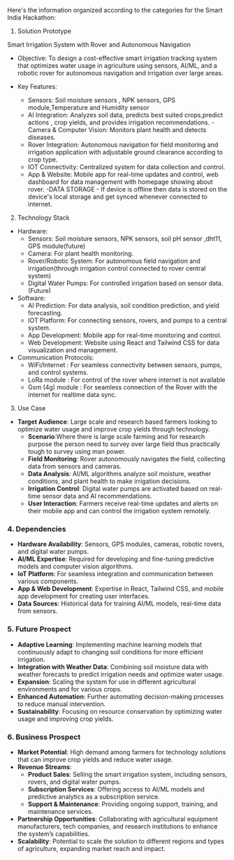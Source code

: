 Here's the information organized according to the categories for the Smart India Hackathon:

1. Solution Prototype

Smart Irrigation System with Rover and Autonomous Navigation

- Objective: To design a cost-effective smart irrigation tracking system that optimizes water usage in agriculture using sensors, AI/ML, and a robotic rover for autonomous navigation and irrigation over large areas.

- Key Features:
  - Sensors: Soil moisture sensors , NPK sensors, GPS module,Temperature and Humidity sensor
  - AI Integration: Analyzes soil data, predicts best suited crops,predict actions , crop yields, and provides irrigation recommendations.
  -Camera & Computer Vision: Monitors plant health and detects diseases.
  - Rover Integration: Autonomous navigation for field monitoring and irrigation application with adjustable ground clearance according to crop type.
  - IOT Connectivity: Centralized system for data collection and control.
  - App & Website: Mobile app for real-time updates and control, web dashboard for data management with homepage showing about rover.
 -DATA STORAGE - If device is offline then data is stored on the device's local   storage and get synced whenever connected to internet.

2. Technology Stack

- Hardware:
  - Sensors: Soil moisture sensors, NPK sensors, soil pH sensor ,dht11, GPS module(future)
  - Camera: For plant health monitoring.
  - Rover/Robotic System: For autonomous field navigation and irrigation(through irrigation control connected to rover central system)
  - Digital Water Pumps: For controlled irrigation based on sensor data.(Future)
- Software:
  - AI Prediction: For data analysis, soil condition prediction, and yield forecasting.
  - IOT Platform: For connecting sensors, rovers, and pumps to a central system.
  - App Development: Mobile app for real-time monitoring and control.
  - Web Development: Website using React and Tailwind CSS for data visualization and management.
- Communication Protocols:
  - WiFi/Internet : For seamless connectivity between sensors, pumps, and control systems.
  - LoRa module : For control of the rover where internet is not available
  - Gsm (4g) module : For seamless connection of the Rover with the internet for realtime data sync.

3. Use Case

- **Target Audience**: Large scale and research based farmers looking to optimize water usage and improve crop yields through technology.
   - **Scenario**:Where there is large scale farming and for research purpose 
the person need to survey over large field thus practically tough to survey using man power.
  - **Field Monitoring**: Rover autonomously navigates the field, collecting data from sensors and cameras.
  - **Data Analysis**: AI/ML algorithms analyze soil moisture, weather conditions, and plant health to make irrigation decisions.
  - **Irrigation Control**: Digital water pumps are activated based on real-time sensor data and AI recommendations.
  - **User Interaction**: Farmers receive real-time updates and alerts on their mobile app and can control the irrigation system remotely.

### 4. Dependencies

- **Hardware Availability**: Sensors, GPS modules, cameras, robotic rovers, and digital water pumps.
- **AI/ML Expertise**: Required for developing and fine-tuning predictive models and computer vision algorithms.
- **IoT Platform**: For seamless integration and communication between various components.
- **App & Web Development**: Expertise in React, Tailwind CSS, and mobile app development for creating user interfaces.
- **Data Sources**: Historical data for training AI/ML models, real-time data from sensors.

### 5. Future Prospect

- **Adaptive Learning**: Implementing machine learning models that continuously adapt to changing soil conditions for more efficient irrigation.
- **Integration with Weather Data**: Combining soil moisture data with weather forecasts to predict irrigation needs and optimize water usage.
- **Expansion**: Scaling the system for use in different agricultural environments and for various crops.
- **Enhanced Automation**: Further automating decision-making processes to reduce manual intervention.
- **Sustainability**: Focusing on resource conservation by optimizing water usage and improving crop yields.

### 6. Business Prospect

- **Market Potential**: High demand among farmers for technology solutions that can improve crop yields and reduce water usage.
- **Revenue Streams**:
  - **Product Sales**: Selling the smart irrigation system, including sensors, rovers, and digital water pumps.
  - **Subscription Services**: Offering access to AI/ML models and predictive analytics as a subscription service.
  - **Support & Maintenance**: Providing ongoing support, training, and maintenance services.
- **Partnership Opportunities**: Collaborating with agricultural equipment manufacturers, tech companies, and research institutions to enhance the system’s capabilities.
- **Scalability**: Potential to scale the solution to different regions and types of agriculture, expanding market reach and impact.
